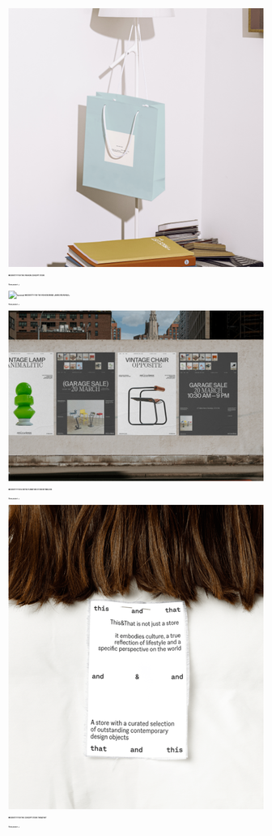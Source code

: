 ![Картинка](image3.png)
● IDENTITY FOR THE FASHION CONCEPT STORE
<br>View project →

![Картинка2](980497193048809.65e5c726574fc.png)
● IDENTITY FOR THE FASHION BRAND «BARELYBEARABLE»
<br>View project →

![Картинка3](a07094167553747.642be5d964ab3.png)
● IDENTITY FOR A RETRO FURNITURE STORE RETIMELESS
<br>View project →

![Картинка3](e64ae2189707623.65afaa5d98e1b.png)
● IDENTITY FOR THE CONCEPT STORE THIS&THAT
<br>View project →

<style>
p {
font-family: 'Inter', sans-serif; font-size: 3px; line-height: 18px; font-weight: 560;"
}
</style>

<link rel="preconnect" href="https://fonts.googleapis.com">
<link rel="preconnect" href="https://fonts.gstatic.com" crossorigin>
<link href="https://fonts.googleapis.com/css2?family=Inter:wght@560&display=swap" rel="stylesheet">
